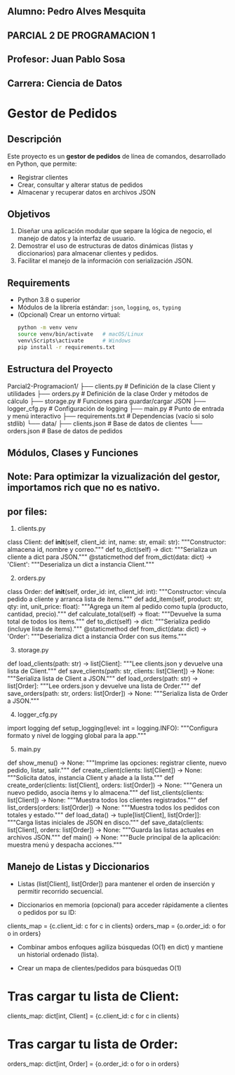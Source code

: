 ## Alumno: Pedro Alves Mesquita
##  PARCIAL 2 DE PROGRAMACION 1
## Profesor: Juan Pablo Sosa
## Carrera: Ciencia de Datos

# Gestor de Pedidos

## Descripción  
Este proyecto es un **gestor de pedidos** de línea de comandos, desarrollado en Python, que permite:  
- Registrar clientes  
- Crear, consultar y alterar status de pedidos  
- Almacenar y recuperar datos en archivos JSON  

## Objetivos  
1. Diseñar una aplicación modular que separe la lógica de negocio, el manejo de datos y la interfaz de usuario.  
2. Demostrar el uso de estructuras de datos dinámicas (listas y diccionarios) para almacenar clientes y pedidos.  
3. Facilitar el manejo de la información con serialización JSON.  

## Requirements  
- Python 3.8 o superior  
- Módulos de la librería estándar: `json`, `logging`, `os`, `typing`  
- (Opcional) Crear un entorno virtual:  
  ```bash
  python -m venv venv
  source venv/bin/activate   # macOS/Linux
  venv\Scripts\activate      # Windows
  pip install -r requirements.txt

## Estructura del Proyecto

Parcial2-Programacion1/
├── clients.py         # Definición de la clase Client y utilidades
├── orders.py          # Definición de la clase Order y métodos de cálculo
├── storage.py         # Funciones para guardar/cargar JSON
├── logger_cfg.py      # Configuración de logging
├── main.py            # Punto de entrada y menú interactivo
├── requirements.txt   # Dependencias (vacío si solo stdlib)
└── data/
    ├── clients.json   # Base de datos de clientes
    └── orders.json    # Base de datos de pedidos

## Módulos, Clases y Funciones

## Note: Para optimizar la vizualización del gestor, importamos rich que no es nativo.

## por files:

1. clients.py

class Client:
    def __init__(self, client_id: int, name: str, email: str):
        """Constructor: almacena id, nombre y correo."""
    def to_dict(self) -> dict:
        """Serializa un cliente a dict para JSON."""
    @staticmethod
    def from_dict(data: dict) -> 'Client':
        """Deserializa un dict a instancia Client."""

2. orders.py

class Order:
    def __init__(self, order_id: int, client_id: int):
        """Constructor: vincula pedido a cliente y arranca lista de ítems."""
    def add_item(self, product: str, qty: int, unit_price: float):
        """Agrega un ítem al pedido como tupla (producto, cantidad, precio)."""
    def calculate_total(self) -> float:
        """Devuelve la suma total de todos los ítems."""
    def to_dict(self) -> dict:
        """Serializa pedido (incluye lista de ítems)."""
    @staticmethod
    def from_dict(data: dict) -> 'Order':
        """Deserializa dict a instancia Order con sus ítems."""

3. storage.py

def load_clients(path: str) -> list[Client]:
    """Lee clients.json y devuelve una lista de Client."""
def save_clients(path: str, clients: list[Client]) -> None:
    """Serializa lista de Client a JSON."""
def load_orders(path: str) -> list[Order]:
    """Lee orders.json y devuelve una lista de Order."""
def save_orders(path: str, orders: list[Order]) -> None:
    """Serializa lista de Order a JSON."""


4. logger_cfg.py

import logging
def setup_logging(level: int = logging.INFO):
    """Configura formato y nivel de logging global para la app."""


5. main.py

def show_menu() -> None:
    """Imprime las opciones: registrar cliente, nuevo pedido, listar, salir."""
def create_client(clients: list[Client]) -> None:
    """Solicita datos, instancia Client y añade a la lista."""
def create_order(clients: list[Client], orders: list[Order]) -> None:
    """Genera un nuevo pedido, asocia ítems y lo almacena."""
def list_clients(clients: list[Client]) -> None:
    """Muestra todos los clientes registrados."""
def list_orders(orders: list[Order]) -> None:
    """Muestra todos los pedidos con totales y estado."""
def load_data() -> tuple[list[Client], list[Order]]:
    """Carga listas iniciales de JSON en disco."""
def save_data(clients: list[Client], orders: list[Order]) -> None:
    """Guarda las listas actuales en archivos JSON."""
def main() -> None:
    """Bucle principal de la aplicación: muestra menú y despacha acciones."""

## Manejo de Listas y Diccionarios

- Listas (list[Client], list[Order]) para mantener el orden de inserción y permitir recorrido secuencial.

- Diccionarios en memoria (opcional) para acceder rápidamente a clientes o pedidos por su ID:

clients_map = {c.client_id: c for c in clients}
orders_map  = {o.order_id: o for o in orders}

- Combinar ambos enfoques agiliza búsquedas (O(1) en dict) y mantiene un historial ordenado (lista).

- Crear un mapa de clientes/pedidos para búsquedas O(1)
# Tras cargar tu lista de Client:
clients_map: dict[int, Client] = {c.client_id: c for c in clients}

# Tras cargar tu lista de Order:
orders_map: dict[int, Order]  = {o.order_id: o for o in orders}
